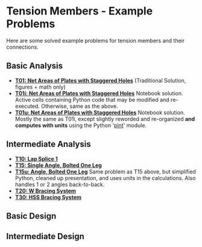# Tension Members - Example Problems

Here are some solved example problems for tension members
and their connections.

## Basic Analysis

* **[T01: Net Areas of Plates with Staggered Holes](T01/net-areas-01)**  (Traditional Solution, figures + math only)
* **[T01i: Net Areas of Plates with Staggered Holes](T01/net-areas-01i)** Notebook solution. 
Active cells containing Python code that may be modified and re-executed.  Otherwise, same as the above.
* **[T01u: Net Areas of Plates with Staggered Holes](T01/net-areas-01i)** Notebook solution.
Mostly the same as T01i, except slightly reworded and re-organized **and computes with units** 
using the Python '[pint](https://pint.readthedocs.io/en/0.9/)' module.

## Intermediate Analysis

* **[T10: Lap Splice 1](T10/lap-splice-01)**
* **[T15: Single Angle, Bolted One Leg](T15.prev/bolted-single-angle-01)** 
* **[T15u: Angle, Bolted One Leg](T15/bolted-single-angle-01u)** Same problem as T15 above, but simplified Python, cleaned up presentation, and uses units in the calculations.  Also handles 1 or 2 angles back-to-back.
* **[T20: W Bracing System](T20/W-brace-01)**
* **[T30: HSS Bracing System](T30/HSS-brace-01)**

## Basic Design

## Intermediate Design
